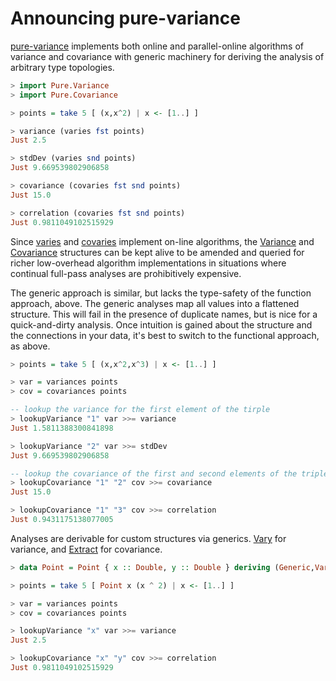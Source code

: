 # Announcing pure-variance

[pure-variance](/doc/pure-variance/0.7.0.0) implements both online and parallel-online algorithms of variance and covariance with generic machinery for deriving the analysis of arbitrary type topologies.

```haskell
> import Pure.Variance
> import Pure.Covariance

> points = take 5 [ (x,x^2) | x <- [1..] ]

> variance (varies fst points)
Just 2.5

> stdDev (varies snd points)
Just 9.669539802906858

> covariance (covaries fst snd points)
Just 15.0

> correlation (covaries fst snd points)
Just 0.9811049102515929
```

Since [varies](/doc/pure-variance/0.7.0.0/Pure.Variance/varies) and [covaries](/doc/pure-variance/0.7.0.0/Pure.Covariance/covaries) implement on-line algorithms, the [Variance](/doc/pure-variance/0.7.0.0/Pure.Variance/data%20Variance) and [Covariance](/doc/pure-variance/0.7.0.0/Pure.Covariance/data%20Covariance) structures can be kept alive to be amended and queried for richer low-overhead algorithm implementations in situations where continual full-pass analyses are prohibitively expensive.

The generic approach is similar, but lacks the type-safety of the function approach, above. The generic analyses map all values into a flattened structure. This will fail in the presence of duplicate names, but is nice for a quick-and-dirty analysis. Once intuition is gained about the structure and the connections in your data, it's best to switch to the functional approach, as above.

```haskell
> points = take 5 [ (x,x^2,x^3) | x <- [1..] ]

> var = variances points
> cov = covariances points

-- lookup the variance for the first element of the tirple
> lookupVariance "1" var >>= variance
Just 1.5811388300841898

> lookupVariance "2" var >>= stdDev
Just 9.669539802906858

-- lookup the covariance of the first and second elements of the triple
> lookupCovariance "1" "2" cov >>= covariance
Just 15.0

> lookupCovariance "1" "3" cov >>= correlation
Just 0.9431175138077005
```

Analyses are derivable for custom structures via generics. [Vary](/doc/pure-variance/0.7.0.0/Pure.Variance/class%20Vary) for variance, and [Extract](/doc/pure-variance/0.7.0.0/Pure.Covariance/class%20Extract) for covariance.

```haskell
> data Point = Point { x :: Double, y :: Double } deriving (Generic,Vary,Extract)

> points = take 5 [ Point x (x ^ 2) | x <- [1..] ]

> var = variances points
> cov = covariances points

> lookupVariance "x" var >>= variance
Just 2.5

> lookupCovariance "x" "y" cov >>= correlation
Just 0.9811049102515929
```


